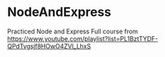 # NodeAndExpress
Practiced Node and Express Full course from https://www.youtube.com/playlist?list=PL1BztTYDF-QPdTvgsjf8HOwO4ZVl_LhxS
